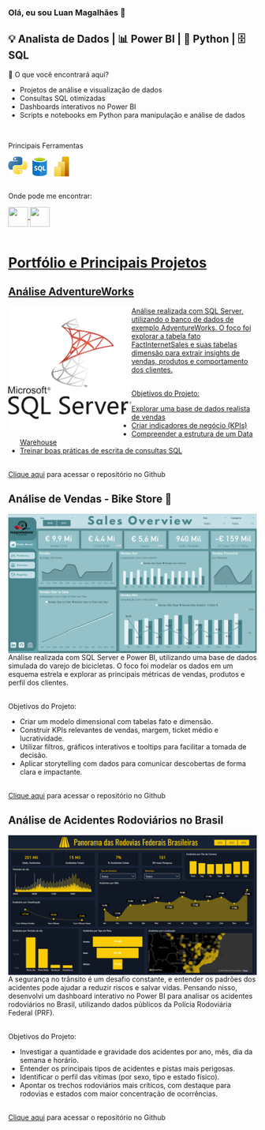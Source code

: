 ### Olá, eu sou Luan Magalhães 👋

## 💡 Analista de Dados | 📊 Power BI | 🐍 Python | 🗄️ SQL

🎯 O que você encontrará aqui?

- Projetos de análise e visualização de dados
- Consultas SQL otimizadas 
- Dashboards interativos no Power BI
- Scripts e notebooks em Python para manipulação e análise de dados

<br>

 Principais Ferramentas
<div style="display: inline_block">
  <img align="center" alt="Python" height="40" width="40" src="https://github.com/BruceFonseca/ferramentas/blob/main/Python-logo-notext.svg.png?raw=true">
  <img align="center" alt="SQL" height="40" width="40" src="https://github.com/BruceFonseca/ferramentas/blob/main/logo.png?raw=true">
  <img align="center" alt="Power BI" height="40" width="40" src="https://github.com/BruceFonseca/ferramentas/blob/main/1200px-New_Power_BI_Logo.svg.png?raw=true">
</div>

<br>
  
Onde pode me encontrar:
<div style="display: inline_block">
  <a href="https://sites.google.com/view/portiflio-luan-magalhaes/p%C3%A1gina-inicial" target="_blank">
    <img align="center" alt="" height="40" width="40" src="https://github.com/BruceFonseca/Portfolio/blob/main/social%20icons/web-link.png?raw=true">
  <a href="https://www.linkedin.com/in/luan-magalh%C3%A3es2024/" target="_blank">
    <img align="center" alt="" height="40" width="40" src="https://github.com/BruceFonseca/Portfolio/blob/main/social%20icons/linkedin.png?raw=true">
</div>

<br>

# Portfólio e Principais Projetos
## Análise AdventureWorks
<img align="left" width="250" src="https://github.com/LuanMagalhaes28/AdventureWorksPortifolio/blob/main/Imagens/SQL%20SERVER.png?raw=true">
Análise realizada com SQL Server, utilizando o banco de dados de exemplo AdventureWorks. O foco foi explorar a tabela fato 
FactInternetSales e suas tabelas dimensão para extrair insights de vendas, produtos e comportamento dos clientes.<br>
<br>

Objetivos do Projeto:
- Explorar uma base de dados realista de vendas
- Criar indicadores de negócio (KPIs)
- Compreender a estrutura de um Data Warehouse
- Treinar boas práticas de escrita de consultas SQL

<br>
<a href="https://github.com/LuanMagalhaes28/AdventureWorksPortifolio/tree/main"> Clique aqui</a> para acessar o repositório no Github

<br>


## Análise de Vendas - Bike Store 🚴
<img align="right" width="600" src="https://github.com/LuanMagalhaes28/BikePortifolio/blob/main/Prints/Dashboard/Visao%20Geral.png?raw=true">
Análise realizada com SQL Server e Power BI, utilizando uma base de dados simulada do varejo de bicicletas. 
O foco foi modelar os dados em um esquema estrela e explorar as principais métricas de vendas, produtos e perfil dos clientes.
<br>
<br>

Objetivos do Projeto:
- Criar um modelo dimensional com tabelas fato e dimensão.
- Construir KPIs relevantes de vendas, margem, ticket médio e lucratividade.
- Utilizar filtros, gráficos interativos e tooltips para facilitar a tomada de decisão.
- Aplicar storytelling com dados para comunicar descobertas de forma clara e impactante.
<br>
<a href="https://github.com/LuanMagalhaes28/BikePortifolio/tree/main"> Clique aqui</a> para acessar o repositório no Github

<br>


## Análise de Acidentes Rodoviários no Brasil
<img align="left" width="600" src="https://github.com/LuanMagalhaes28/RodoviasPortifolio/blob/main/Prints/Dashboard.png?raw=true">
A segurança no trânsito é um desafio constante, e entender os padrões dos acidentes pode ajudar a reduzir riscos e salvar vidas. Pensando nisso, desenvolvi um dashboard interativo no Power BI para analisar os acidentes rodoviários no Brasil, utilizando dados públicos da Polícia Rodoviária Federal (PRF). 
<br>
<br>

Objetivos do Projeto:
- Investigar a quantidade e gravidade dos acidentes por ano, mês, dia da semana e horário.
- Entender os principais tipos de acidentes e pistas mais perigosas.
- Identificar o perfil das vítimas (por sexo, tipo e estado físico).
- Apontar os trechos rodoviários mais críticos, com destaque para rodovias e estados com maior concentração de ocorrências.
<br>
<a href="https://github.com/LuanMagalhaes28/RodoviasPortifolio/tree/main"> Clique aqui</a> para acessar o repositório no Github
